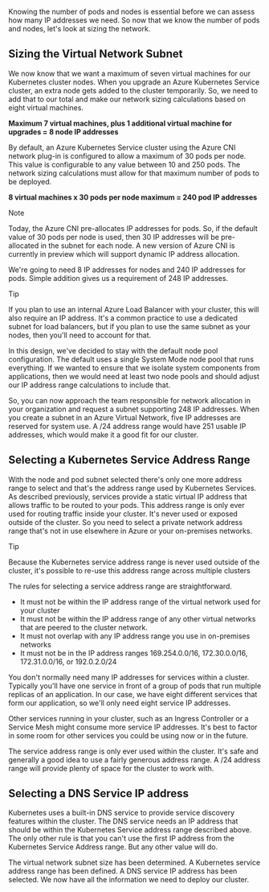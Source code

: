 Knowing the number of pods and nodes is essential before we can assess how many IP addresses we need. So now that we know the number of pods and nodes, let's look at sizing the network.

## Sizing the Virtual Network Subnet

We now know that we want a maximum of seven virtual machines for our Kubernetes cluster nodes. When you upgrade an Azure Kubernetes Service cluster, an extra node gets added to the cluster temporarily. So, we need to add that to our total and make our network sizing calculations based on eight virtual machines.

**Maximum 7 virtual machines, plus 1 additional virtual machine for upgrades = 8 node IP addresses**

By default, an Azure Kubernetes Service cluster using the Azure CNI network plug-in is configured to allow a maximum of 30 pods per node. This value is configurable to any value between 10 and 250 pods. The network sizing calculations must allow for that maximum number of pods to be deployed.

**8 virtual machines x 30 pods per node maximum = 240 pod IP addresses**

> [!NOTE]
> Today, the Azure CNI pre-allocates IP addresses for pods. So, if the default value of 30 pods per node is used, then 30 IP addresses will be pre-allocated in the subnet for each node. A new version of Azure CNI is currently in preview which will support dynamic IP address allocation.

We're going to need 8 IP addresses for nodes and 240 IP addresses for pods. Simple addition gives us a requirement of 248 IP addresses. 
> [!TIP]
> If you plan to use an internal Azure Load Balancer with your cluster, this will also require an IP address. It's a common practice to use a dedicated subnet for load balancers, but if you plan to use the same subnet as your nodes, then you'll need to account for that.

In this design, we've decided to stay with the default node pool configuration. The default uses a single System Mode node pool that runs everything. If we wanted to ensure that we isolate system components from applications, then we would need at least two node pools and should adjust our IP address range calculations to include that.

So, you can now approach the team responsible for network allocation in your organization and request a subnet supporting 248 IP addresses. When you create a subnet in an Azure Virtual Network, five IP addresses are reserved for system use. A /24 address range would have 251 usable IP addresses, which would make it a good fit for our cluster.

## Selecting a Kubernetes Service Address Range

With the node and pod subnet selected there's only one more address range to select and that's the address range used by Kubernetes Services. As described previously, services provide a static virtual IP address that allows traffic to be routed to your pods. This address range is only ever used for routing traffic inside your cluster. It's never used or exposed outside of the cluster. So you need to select a private network address range that's not in use elsewhere in Azure or your on-premises networks.

> [!TIP]
> Because the Kubernetes service address range is never used outside of the cluster, it's possible to re-use this address range across multiple clusters

The rules for selecting a service address range are straightforward.

- It must not be within the IP address range of the virtual network used for your cluster
- It must not be within the IP address range of any other virtual networks that are peered to the cluster network.
- It must not overlap with any IP address range you use in on-premises networks
- It must not be in the IP address ranges 169.254.0.0/16, 172.30.0.0/16, 172.31.0.0/16, or 192.0.2.0/24

You don't normally need many IP addresses for services within a cluster. Typically you'll have one service in front of a group of pods that run multiple replicas of an application. In our case, we have eight different services that form our application, so we'll only need eight service IP addresses. 

Other services running in your cluster, such as an Ingress Controller or a Service Mesh might consume more service IP addresses. It's best to factor in some room for other services you could be using now or in the future.

The service address range is only ever used within the cluster. It's safe and generally a good idea to use a fairly generous address range. A /24 address range will provide plenty of space for the cluster to work with.

## Selecting a DNS Service IP address

Kubernetes uses a built-in DNS service to provide service discovery features within the cluster. The DNS service needs an IP address that should be within the Kubernetes Service address range described above. The only other rule is that you can't use the first IP address from the Kubernetes Service Address range. But any other value will do.

The virtual network subnet size has been determined. A Kubernetes service address range has been defined. A DNS service IP address has been selected. We now have all the information we need to deploy our cluster.